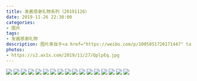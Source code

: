 ```yaml
---
title: 发酱感谢礼物系列（20191126）
date: 2019-11-26 22:38:00
categories:
- 图片
tags:
- 发酱感谢礼物
description: 图片来自于<a href="https://weibo.com/p/1005051720171447" target="_blank">quanmmmmm</a><br/> “恭喜贝波和罗同学顺利通过资格考试～～医务工作都非常辛苦，你也要注意自己的身体哈，不要透支健康喔。这次又收到了你的礼物，好多口红，这些色号都好漂亮，我要一天补涂二十次lol～其中405号你送了我两只啦，4843，可以双持了。<br/>（钥匙扣真可爱，表扬一下我至几）”
photos: 
- https://s2.ax1x.com/2019/11/27/QplpEq.jpg
---
```


![](https://s2.ax1x.com/2019/11/27/QplC5V.jpg)
![](https://s2.ax1x.com/2019/11/27/QpliCT.jpg)
![](https://s2.ax1x.com/2019/11/27/QpQzbn.jpg)
![](https://s2.ax1x.com/2019/11/27/QpQxDs.jpg)
![](https://s2.ax1x.com/2019/11/27/QplF8U.jpg)
![](https://s2.ax1x.com/2019/11/27/Qplk2F.jpg)
![](https://s2.ax1x.com/2019/11/27/QplAv4.jpg)
![](https://s2.ax1x.com/2019/11/27/QplVKJ.jpg)
![](https://s2.ax1x.com/2019/11/27/QplZr9.jpg)
![](https://s2.ax1x.com/2019/11/27/QplebR.jpg)
![](https://s2.ax1x.com/2019/11/27/QplnV1.jpg)
![](https://s2.ax1x.com/2019/11/27/QpluUx.jpg)
![](https://s2.ax1x.com/2019/11/27/QplK56.jpg)
![](https://s2.ax1x.com/2019/11/27/QplQPK.jpg)
![](https://s2.ax1x.com/2019/11/27/Qpll8O.jpg)
![](https://s2.ax1x.com/2019/11/27/Qpl12D.jpg)
![](https://s2.ax1x.com/2019/11/27/QplGKH.jpg)
